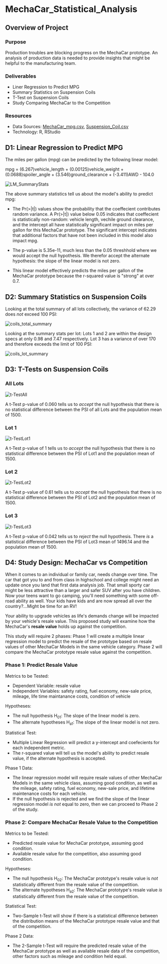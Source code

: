 # MechaCar_Statistical_Analysis

## Overview of Project

### Purpose
Production troubles are blocking progress on the MechaCar prototype. An analysis of  production data is needed to provide insights that might be helpful to the manufacturing team. 

### Deliverables
 - Liner Regression to Predict MPG
 - Summary Statistics on Suspension Coils
 - T-Test on Suspension Coils
 - Study Comparing MechaCar to the Competition
 
### Resources
 - Data Sources: [MechaCar_mpg.csv](https://github.com/aberloro/MechaCar_Statistical_Analysis/blob/main/MechaCar_mpg.csv), [Suspension_Coil.csv](https://github.com/aberloro/MechaCar_Statistical_Analysis/blob/main/Suspension_Coil.csv)
 - Technology: R, RStudio

## D1: Linear Regression to Predict MPG
 The miles per gallon (mpg) can be predicted by the following linear model:

 mpg =  (6.267)vehicle_length + (0.00125)vehicle_weight + (0.0688)spoiler_angle + (3.546)ground_clearance + (-3.411)AWD - 104.0

![LM_SummaryStats](https://user-images.githubusercontent.com/93740725/162118389-17e9f4bf-b6d1-4fe3-87f1-c6b9e1ba8c68.png)

The above summary statistics tell us about the model's ability to predict mpg:
 - The Pr(>|t|) values show the probability that the coeffecient contributes random variance.  A Pr(>|t|) value below 0.05 indicates that coeffecient is statistically non-random: vehicle length, vechile ground clearance, and the intercept all have statistically significant impact on miles per gallon for this MechaCar prototype.  The significant intercept indicates that additional factors that have not been included in this model also impact mpg. 

 - The p-value is 5.35e-11, much less than the 0.05 threshhold where we would accept the null hypothesis. We therefor accept the alternate hypothesis: the slope of the linear model is not zero. 

 - This linear model effectively predicts the miles per gallon of the MechaCar prototype because the r-squared value is "strong" at over 0.7.  

## D2: Summary Statistics on Suspension Coils

Looking at the total summary of all lots collectively, the variance of 62.29 does *not* exceed 100 PSI:

![coils_total_summary](https://user-images.githubusercontent.com/93740725/162118430-7ae3defa-a472-4175-8535-048c589fe6b5.png)


Looking at the summary stats per lot: Lots 1 and 2 are within the design specs at only 0.98 and 7.47 respectively.  Lot 3 has a variance of over 170 and therefore exceeds the limit of 100 PSI:

![coils_lot_summary](https://user-images.githubusercontent.com/93740725/162118456-edf28509-ba26-4be0-9eda-7b11f5b46f8a.png)


## D3: T-Tests on Suspension Coils

### All Lots
![t-TestAll](https://user-images.githubusercontent.com/93740725/162118472-43fc3a7d-a730-4430-98e7-8d8db69c38cc.png)

A t-Test p-value of 0.060 tells us to *accept* the null hypothesis that there is no statistical difference between the PSI of all Lots and the population mean of 1500.  

### Lot 1
![t-TestLot1](https://user-images.githubusercontent.com/93740725/162118495-79de9fc3-fad7-43f6-8fe2-49cc5372eafa.png)

A t-Test p-value of 1 tells us to *accept* the null hypothesis that there is no statistical difference between the PSI of Lot1 and the population mean of 1500. 

### Lot 2
![t-TestLot2](https://user-images.githubusercontent.com/93740725/162118530-a39ecc0c-e6d9-48c0-b757-2c8c392e2603.png)

A t-Test p-value of 0.61 tells us to *accept* the null hypothesis that there is no statistical difference between the PSI of Lot2 and the population mean of 1500. 

### Lot 3
![t-TestLot3](https://user-images.githubusercontent.com/93740725/162118558-7a3c6986-e343-4ab9-9d51-3bfb6961f462.png)

A t-Test p-value of 0.042 tells us to *reject* the null hypothesis.  There *is* a statistical difference between the PSI of Lot3 mean of 1496.14 and the population mean of 1500. 


## D4: Study Design: MechaCar vs Competition
When it comes to an individual or family car, needs change over time.  The car that got you to and from class in highschool and college might need an update once you land that first data analysis job. That small sporty car might be less attractive than a larger and safer SUV after you have children.  Now your teens want to go camping, you'll need something with some off-road ability as well.  Your kids have kids and are now spread all over the country?...Might be time for an RV!

Your ability to upgrade vehicles as life's demands change will be impacted by your vehicle's resale value.  This proposed study will examine how the MechaCar's **resale value** holds up against the competition. 

This study will require 2 phases: Phase 1 will create a multiple linear regression model to predict the resale of the prototype based on resale values of other MechaCar Models in the same vehicle category.  Phase 2 will
compare the MechaCar prototype resale value against the competition.  

### Phase 1: Predict Resale Value

Metrics to be Tested:
 - Dependent Variable: resale value
 - Independent Variables: safety rating, fuel economy, new-sale price, mileage, life time maintanance costs, condition of vehicle

Hypotheses:
 - The null hypothesis H<sub>01</sub>: The slope of the linear model is zero. 
 - The alternate hypotheses H<sub>a1</sub>: The slope of the linear model is not zero. 

Statistical Test:
 - Multiple Linear Regression will predict a y-intercept and coefecients for each independent metric.  
 - The r-squared value will tell us the model's ability to predict resale value, if the alternate hypothesis is accepted. 

Phase 1 Data:
 - The linear regression model will require resale values of other MechaCar Models in the same vehicle class, assuming good condition, as well as the mileage, safety rating, fuel economy, new-sale price, and lifetime maintenance costs for each vehicle. 
 - If the null hypothesis is rejected and we find the slope of the linear regression model *is not* equal to zero, then we can proceed to Phase 2 of the study.

### Phase 2: Compare MechaCar Resale Value to the Competition

Metrics to be Tested:
 - Predicted resale value for MechaCar prototype, assuming good condition.
 - Available resale value for the competition, also assuming good condition. 

Hypotheses: 
 - The null hypothesis H<sub>02</sub>: The MechaCar prototype's resale value is *not* statistically different from the resale value of the competition.
 - The alternate hypotheses H<sub>a2</sub>: The MechaCar prototype's resale value *is* statistically different from the resale value of the competition.

Statistical Test:
 - Two-Sample t-Test will show if there is a statistical difference between the distribution means of the MechaCar prototype resale value and that of the competition. 

Phase 2 Data:
 - The 2-Sample t-Test will require the predicted resale value of the MechaCar prototype as well as available resale data of the competition, other factors such as mileage and condition held equal. 

